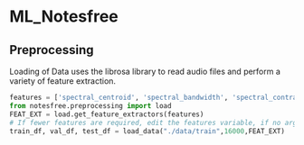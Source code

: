# ML_Notesfree


## Preprocessing

Loading of Data uses the librosa library to read audio files and perform a variety of feature extraction. 

```py
features = ['spectral_centroid', 'spectral_bandwidth', 'spectral_contrast', 'spectral_rolloff', 'spectral_flatness', 'poly_features', 'rms', 'zero_crossing_rate', 'chroma_stft', 'chroma_cqt', 'chroma_cens', 'melspectrogram', 'mfcc', 'tonnetz']
from notesfree.preprocessing import load
FEAT_EXT = load.get_feature_extractors(features)
# If fewer features are required, edit the features variable, if no argument is given for get_feature_extractors, the code will load all the features
train_df, val_df, test_df = load_data("./data/train",16000,FEAT_EXT)
```

